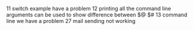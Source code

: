 11 switch example have a problem
12 printing all the command line arguments can be used to show difference between $@ $#
13 command line we have a problem
27 mail sending not working
